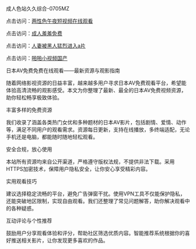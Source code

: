 
成人色站久久综合-0705MZ


点击访问：<a href="https://cfad.pages.dev/">两性色午夜短视频在线观看</a>

点击访问：<a href="https://gfd-5xg.pages.dev/">成人羞羞免费</a>

点击访问：<a href="https://bsdf-5f5.pages.dev/">人妻被黑人猛烈进入a片</a>

点击访问：<a href="https://bered.pages.dev/">啪啪小视频国产</a>




日本AV免费免费在线观看——最新资源与观影指南

随着网络影视资源的日益丰富，越来越多用户寻求日本AV免费观看平台，希望能体验高清流畅的观影感受。本文为你整理了最新、最全的日本AV免费视频资源，助你轻松畅享极致体验。

丰富多样的免费资源

我们收录了涵盖各类热门女优和多种题材的日本AV影片，包括剧情、爱情、动作等，满足不同用户的观看需求。资源每日更新，支持在线播放，多终端适配，无论手机还是电脑，都能随时随地轻松观看。

安全合规，放心使用

本站所有资源均来自公开渠道，严格遵守版权法规，不提供非法下载。采用HTTPS加密技术，保障用户隐私安全，让你安心享受精彩内容。

实用观看技巧

建议选择稳定流畅的平台，避免广告弹窗干扰。使用VPN工具不仅能保护隐私，还能突破地区限制，实现自由观看。我们还整理了常见问题解答，助你解决观看中的各种疑惑。

互动评论与个性推荐

鼓励用户分享观看体验和评分，帮助社区筛选优质内容。智能推荐系统根据你的喜好推送相关影片，让你发现更多喜欢的作品。

























<span style="display:none;">[Canonical link](  ）</span>
